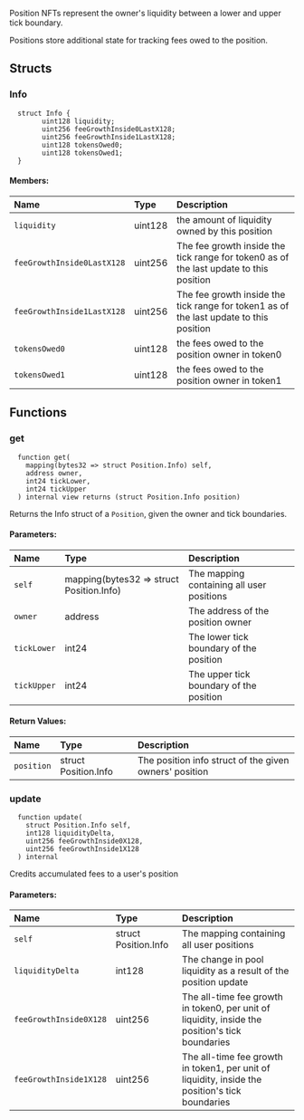 Position NFTs represent the owner's liquidity between a lower and upper tick boundary.

Positions store additional state for tracking fees owed to the position.

## Structs

### Info

```solidity
  struct Info {
        uint128 liquidity;
        uint256 feeGrowthInside0LastX128;
        uint256 feeGrowthInside1LastX128;
        uint128 tokensOwed0;
        uint128 tokensOwed1;
  }
```

#### Members:

| Name        | Type                                     | Description                               |
| :---------- | :--------------------------------------- | :---------------------------------------- |
| `liquidity`      | uint128 | the amount of liquidity owned by this position |
| `feeGrowthInside0LastX128`     | uint256                                  | The fee growth inside the tick range for token0 as of the last update to this position  |
| `feeGrowthInside1LastX128` | uint256                                    | The fee growth inside the tick range for token1 as of the last update to this position   |
| `tokensOwed0` | uint128                                    | the fees owed to the position owner in token0   |
| `tokensOwed1` | uint128                                    | the fees owed to the position owner in token1   |


## Functions

### get

```solidity
  function get(
    mapping(bytes32 => struct Position.Info) self,
    address owner,
    int24 tickLower,
    int24 tickUpper
  ) internal view returns (struct Position.Info position)
```

Returns the Info struct of a `Position`, given the owner and tick boundaries.

#### Parameters:

| Name        | Type                                     | Description                               |
| :---------- | :--------------------------------------- | :---------------------------------------- |
| `self`      | mapping(bytes32 => struct Position.Info) | The mapping containing all user positions |
| `owner`     | address                                  | The address of the position owner         |
| `tickLower` | int24                                    | The lower tick boundary of the position   |
| `tickUpper` | int24                                    | The upper tick boundary of the position   |

#### Return Values:

| Name       | Type                 | Description                                            |
| :--------- | :------------------- | :----------------------------------------------------- |
| `position` | struct Position.Info | The position info struct of the given owners' position |

### update

```solidity
  function update(
    struct Position.Info self,
    int128 liquidityDelta,
    uint256 feeGrowthInside0X128,
    uint256 feeGrowthInside1X128
  ) internal
```

Credits accumulated fees to a user's position

#### Parameters:

| Name                   | Type                 | Description                                                                                     |
| :--------------------- | :------------------- | :---------------------------------------------------------------------------------------------- |
| `self`                 | struct Position.Info | The mapping containing all user positions                                                       |
| `liquidityDelta`       | int128               | The change in pool liquidity as a result of the position update                                 |
| `feeGrowthInside0X128` | uint256              | The all-time fee growth in token0, per unit of liquidity, inside the position's tick boundaries |
| `feeGrowthInside1X128` | uint256              | The all-time fee growth in token1, per unit of liquidity, inside the position's tick boundaries |
